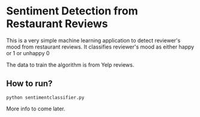 # Sentiment Detection from Restaurant Reviews

This is a very simple machine learning application to detect reviewer's mood from restaurant reviews. It classifies reviewer's mood as either happy or 1 or unhappy 0

The data to train the algorithm is from Yelp reviews.

## How to run?

`python sentimentclassifier.py`

More info to come later.
